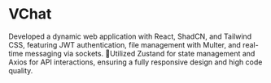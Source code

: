 # VChat
Developed a dynamic web application with React, ShadCN, and Tailwind CSS, featuring JWT authentication, file management with Multer, and real-time messaging via sockets. Utilized Zustand for state management and Axios for API interactions, ensuring a fully responsive design and high code quality.
